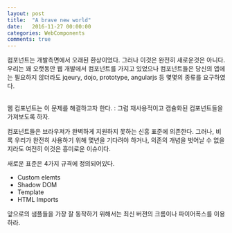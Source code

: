```yaml
---
layout: post
title:  "A brave new world"
date:   2016-11-27 00:00:00
categories: WebComponents
comments: true
---
```


컴포넌트는 개발측면에서 오래된 환상이었다. 
그러나 이것은 완전히 새로운것은 아니다. 
우리는 꽤 오랫동안 웹 개발에서 컴포넌트를 가지고 있었으나 컴포넌트들은 당신의 앱에는 필요하지 않더라도 jqeury, dojo, prototype, angularjs 등 몇몇의 종류를 요구하였다. <br/><br/>

웹 컴포넌트는 이 문제를 해결하고자 한다. : 그럼 재사용적이고 캡슐화된 컴포넌트들을 가져보도록 하자. <br/>

컴포넌트들은 브라우져가 완벽하게 지원하지 못하는 신흥 표준에 의존한다. 그러나, 비록 우리가 완전히 사용하기 위해 몇년을 기다려야 하거나, 의존의 개념을 벗어날 수 없을 지라도 
여전히 이것은 흥미로운 이슈이다.<br/>

 새로운 표준은 4가지 규격에 정의되어있다. <br/>
 - Custom elemts
 - Shadow DOM
 - Template
 - HTML Imports

앞으로의 샘플들을 가장 잘 동작하기 위해서는 최신 버젼의 크롬이나 파이어폭스를 이용하라. 

